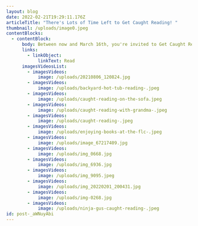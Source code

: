 ```yaml
---
layout: blog
date: 2022-02-21T19:29:11.176Z
articleTitle: "There's Lots of Time Left to Get Caught Reading! "
thumbnail: /uploads/image0.jpeg
contentBlocks:
  - contentBlock:
      body: Between now and March 16th, you're invited to Get Caught Reading with us!
      links:
        - linkObject:
            linkText: Read
      imagesVideosList:
        - imagesVideos:
            image: /uploads/20210806_120824.jpg
        - imagesVideos:
            image: /uploads/backyard-hot-tub-reading-.jpeg
        - imagesVideos:
            image: /uploads/caught-reading-on-the-sofa.jpeg
        - imagesVideos:
            image: /uploads/caught-reading-with-grandma-.jpeg
        - imagesVideos:
            image: /uploads/caught-reading-.jpeg
        - imagesVideos:
            image: /uploads/enjoying-books-at-the-flc-.jpeg
        - imagesVideos:
            image: /uploads/image_67217409.jpg
        - imagesVideos:
            image: /uploads/img_0668.jpg
        - imagesVideos:
            image: /uploads/img_6936.jpg
        - imagesVideos:
            image: /uploads/img_9095.jpeg
        - imagesVideos:
            image: /uploads/img_20220201_200431.jpg
        - imagesVideos:
            image: /uploads/img-0268.jpg
        - imagesVideos:
            image: /uploads/ninja-gus-caught-reading-.jpeg
id: post-_aWNuyAbi
---
```

